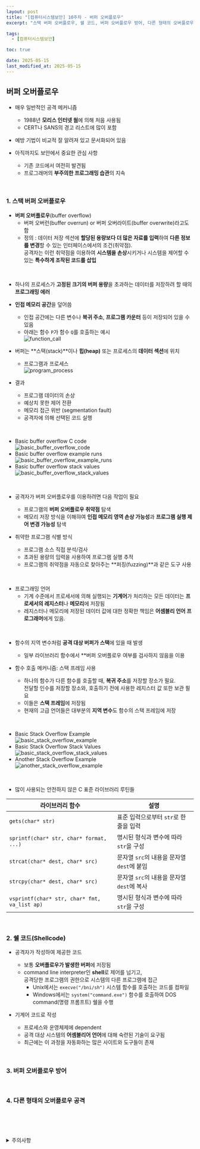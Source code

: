 ```yaml
---
layout: post
title: "[컴퓨터시스템보안] 10주차 - 버퍼 오버플로우"
excerpt: "스택 버퍼 오버플로우, 쉘 코드, 버퍼 오버플로우 방어, 다른 형태의 오버플로우 공격"

tags:
  - [컴퓨터시스템보안]

toc: true

date: 2025-05-15
last_modified_at: 2025-05-15
---
```

## 버퍼 오버플로우
- 매우 일반적인 공격 메커니즘
  - 1988년 **모리스 인터넷 웜**에 의해 처음 사용됨
  - CERT나 SANS의 경고 리스트에 많이 포함

- 예방 기법이 비교적 잘 알려져 있고 문서화되어 있음

- 아직까지도 보안에서 중요한 관심 사항
  - 기존 코드에서 여전히 발견됨
  - 프로그래머의 **부주의한 프로그래밍 습관**의 지속

<br>

### 1. 스택 버퍼 오버플로우  
- **버퍼 오버플로우**(buffer overflow)
  - 버퍼 오버런(buffer overrun) or 버퍼 오버라이트(buffer overwrite)라고도 함
  - 정의 : 데이터 저장 섹션에 **할당된 용량보다 더 많은 자료를 입력**하여 **다른 정보를 변경**할 수 있는 인터페이스에서의 조건(취약점).  
  공격자는 이런 취약점을 이용하여 **시스템을 손상**시키거나 시스템을 제어할 수 있는 **특수하게 조작된 코드를 삽입**  

<br>

- 하나의 프로세스가 **고정된 크기의 버퍼 용량**을 초과하는 데이터를 저장하려 할 때의 **프로그래밍 에러**
- **인접 메모리 공간**을 덮어씀
  - 인접 공간에는 다른 변수나 **복귀 주소**, **프로그램 카운터** 등이 저장되어 있을 수 있음
  - 아래는 함수 `P`가 함수 `Q`를 호출하는 예시  
  ![function_call](TODO)  
- 버퍼는 **스택(stack)**이나 **힙(heap)** 또는 프로세스의 **데이터 섹션**에 위치  
  - 프로그램과 프로세스  
  ![program_process](TODO)  

- 결과
  - 프로그램 데이터의 손상
  - 예상치 못한 제어 전환
  - 메모리 접근 위반 (segmentation fault)
  - 공격자에 의해 선택된 코드 실행  

<br>

- Basic buffer overflow C code  
![basic_buffer_overflow_code](TODO)  
- Basic buffer overflow example runs  
![basic_buffer_overflow_example_runs](TODO)  
- Basic buffer overflow stack values  
![basic_buffer_overflow_stack_values](TODO)  

<br>

- 공격자가 버퍼 오버플로우를 이용하려면 다음 작업이 필요
  - 프로그램의 **버퍼 오버플로우 취약점** 탐색
  - 메모리 저장 방식을 이해햐여 **인접 메모리 영역 손상 가능성**과 **프로그램 실행 제어 변경 가능성** 탐색

- 취약한 프로그램 식별 방식
  - 프로그램 소스 직접 분석/검사
  - 초과된 용량의 임력을 사용하여 프로그램 실행 추적
  - 프로그램의 취약점을 자동으로 찾아주는 **퍼징(fuzzing)**과 같은 도구 사용  

<br>

- 프로그래밍 언어
   - 기계 수준에서 프로세서에 의해 실행되는 **기계어**가 처리하는 모든 데이터는 **프로세서의 레지스터**나 **메모리**에 저장됨  
   - 레지스터나 메모리에 저장된 데이터 값에 대한 정확한 책임은 **어셈블리 언어 프로그래머**에게 있음.

<br>

- 함수의 지역 변수처럼 **공격 대상 버퍼가 스택**에 있을 때 발생
  - 일부 라이브러리 함수에서 **버퍼 오버플로우 여부를 검사하지 않음을 이용
  

- 함수 호출 메커니즘: 스택 프레임 사용
  - 하나의 함수가 다른 함수를 호출할 때, **복귀 주소**를 저장할 장소가 필요.  
  전달할 인수를 저장할 장소와, 호출하기 전에 사용한 레지스터 값 또한 보관 필요
  - 이들은 **스택 프레임**에 저장됨
  - 현재의 고급 언어들은 대부분의 **지역 변수**도 함수의 스택 프레임에 저장

<br>

- Basic Stack Overflow Example  
![basic_stack_overflow_example](TODO)  
- Basic Stack Overflow Stack Values  
![basic_stack_overflow_stack_values](TODO)  
- Another Stack Overflow Example  
![another_stack_overflow_example](TODO)  

<br>

- 많이 사용되는 안전하지 않은 C 표준 라이브러리 루틴들

|라이브러리 함수|설명|
|---|---|
|`gets(char* str)`|표준 입력으로부터 `str`로 한 줄을 입력|
|`sprintf(char* str, char* format, ...)`|명시된 형식과 변수에 따라 `str`을 구성|
|`strcat(char* dest, char* src)`|문자열 `src`의 내용을 문자열 `dest`에 붙임|
|`strcpy(char* dest, char* src)`|문자열 `src`의 내용을 문자열 `dest`에 복사|
|`vsprintf(char* str, char* fmt, va_list ap)`|명시된 형식과 변수에 따라 `str`을 구성|  

<br>

### 2. 쉘 코드(Shellcode)
- 공격자가 작성하여 제공한 코드
  - 보통 **오버플로우가 발생한 버퍼**에 저장됨
  - command line interpreter인 **shell**로 제어를 넘기고,  
  공격당한 프로그램의 권한으로 시스템의 다른 프로그램에 접근
    - Unix에서는 `execve("/bni/sh")` 시스템 함수를 호출하는 코드를 컴파일
    - Windows에서는 `system("command.exe")` 함수를 호출하여 DOS command(명령 프롬프트) 쉘을 수행

- 기계어 코드로 작성
  - 프로세스와 운영체제에 dependent
  - 공격 대상 시스템의 **어셈블리어 언어**에 대해 숙련된 기술이 요구됨
  - 최근에는 이 과정을 자동화하는 많은 사이트와 도구들이 존재

<br>

### 3. 버퍼 오버플로우 방어

<br>

### 4. 다른 형태의 오버플로우 공격

<br>
<br>
<br>
<br>
<details>
<summary>주의사항</summary>
<div markdown="1">

이 포스팅은 강원대학교 이헌길 교수님의 컴퓨터시스템보안 수업을 들으며 내용을 정리 한 것입니다.  
수업 내용에 대한 저작권은 교수님께 있으니,  
다른 곳으로의 무분별한 내용 복사를 자제해 주세요.

</div>
</details>
